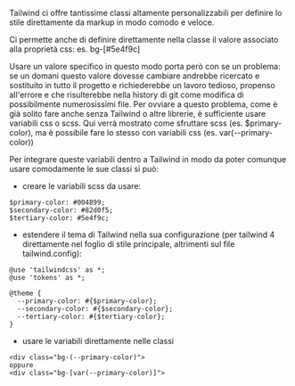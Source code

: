 Tailwind ci offre tantissime classi altamente personalizzabili per definire lo stile direttamente da markup in modo comodo e veloce.

Ci permette anche di definire direttamente nella classe il valore associato alla proprietà css:
es. bg-[#5e4f9c]

Usare un valore specifico in questo modo porta però con se un problema: se un domani questo valore dovesse cambiare andrebbe ricercato e sostituito in tutto il progetto e richiederebbe un lavoro tedioso, propenso all'errore e che risulterebbe nella history di git come modifica di possibilmente numerosissimi file. Per ovviare a questo problema, come è già solito fare anche senza Tailwind o altre librerie, è sufficiente usare variabili css o scss. Qui verrà mostrato come sfruttare scss (es. $primary-color), ma è possibile fare lo stesso con variabili css (es. var(--primary-color))

Per integrare queste variabili dentro a Tailwind in modo da poter comunque usare comodamente le sue classi si può:

- creare le variabili scss da usare:
```
$primary-color: #004899;
$secondary-color: #82d0f5;
$tertiary-color: #5e4f9c;
```
- estendere il tema di Tailwind nella sua configurazione (per tailwind 4 direttamente nel foglio di stile principale, altrimenti sul file tailwind.config):
```
@use 'tailwindcss' as *;
@use 'tokens' as *;

@theme {
  --primary-color: #{$primary-color};
  --secondary-color: #{$secondary-color};
  --tertiary-color: #{$tertiary-color};
}
```
- usare le variabili direttamente nelle classi
```
<div class="bg-(--primary-color)">
oppure
<div class="bg-[var(--primary-color)]">
```

